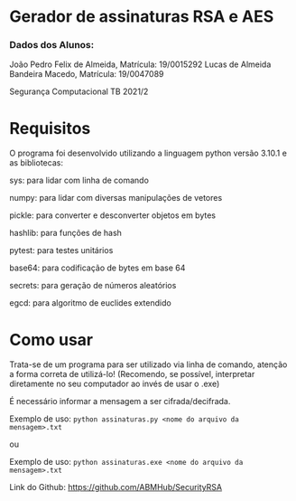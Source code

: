 # Gerador de assinaturas RSA e AES

### Dados dos Alunos: 
João Pedro Felix de Almeida, Matrícula: 19/0015292
Lucas de Almeida Bandeira Macedo, Matrícula: 19/0047089

Segurança Computacional TB 2021/2

# Requisitos
O programa foi desenvolvido utilizando a linguagem python versão 3.10.1 e as bibliotecas:

sys: para lidar com linha de comando

numpy: para lidar com diversas manipulações de vetores

pickle: para converter e desconverter objetos em bytes

hashlib: para funções de hash

pytest: para testes unitários

base64: para codificação de bytes em base 64

secrets: para geração de números aleatórios

egcd: para algoritmo de euclides extendido

# Como usar
Trata-se de um programa para ser utilizado via linha de comando, atenção a forma correta de utilizá-lo! 
(Recomendo, se possível, interpretar diretamente no seu computador ao invés de usar o .exe)

É necessário informar a mensagem a ser cifrada/decifrada.

Exemplo de uso: `python assinaturas.py <nome do arquivo da mensagem>.txt`

ou

Exemplo de uso: `python assinaturas.exe <nome do arquivo da mensagem>.txt`

Link do Github: https://github.com/ABMHub/SecurityRSA
